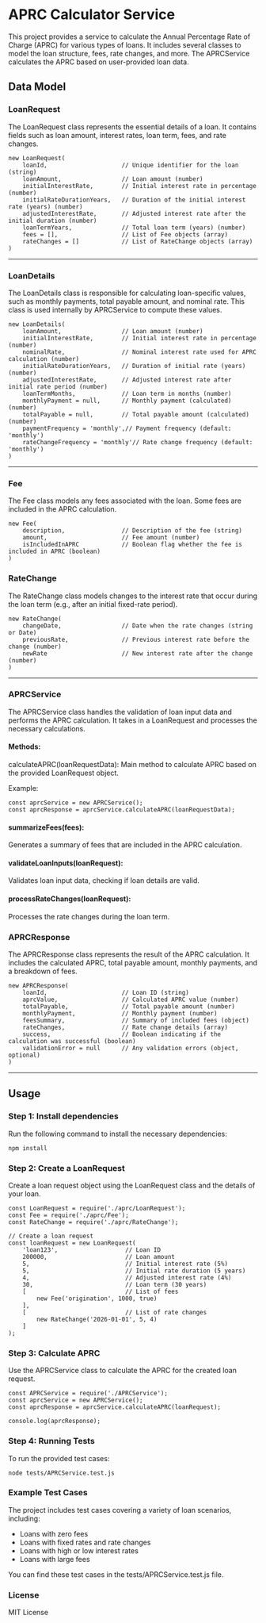 # APRC Calculator Service
This project provides a service to calculate the Annual Percentage Rate of Charge (APRC) for various types of loans. It includes several classes to model the loan structure, fees, rate changes, and more. The APRCService calculates the APRC based on user-provided loan data.

## Data Model

### LoanRequest

The LoanRequest class represents the essential details of a loan. It contains fields such as loan amount, interest rates, loan term, fees, and rate changes.

```
new LoanRequest(
    loanId,                     // Unique identifier for the loan (string)
    loanAmount,                 // Loan amount (number)
    initialInterestRate,        // Initial interest rate in percentage (number)
    initialRateDurationYears,   // Duration of the initial interest rate (years) (number)
    adjustedInterestRate,       // Adjusted interest rate after the initial duration (number)
    loanTermYears,              // Total loan term (years) (number)
    fees = [],                  // List of Fee objects (array)
    rateChanges = []            // List of RateChange objects (array)
)
```
---
### LoanDetails
The LoanDetails class is responsible for calculating loan-specific values, such as monthly payments, total payable amount, and nominal rate. This class is used internally by APRCService to compute these values.

```
new LoanDetails(
    loanAmount,                 // Loan amount (number)
    initialInterestRate,        // Initial interest rate in percentage (number)
    nominalRate,                // Nominal interest rate used for APRC calculation (number)
    initialRateDurationYears,   // Duration of initial rate (years) (number)
    adjustedInterestRate,       // Adjusted interest rate after initial rate period (number)
    loanTermMonths,             // Loan term in months (number)
    monthlyPayment = null,      // Monthly payment (calculated) (number)
    totalPayable = null,        // Total payable amount (calculated) (number)
    paymentFrequency = 'monthly',// Payment frequency (default: 'monthly')
    rateChangeFrequency = 'monthly'// Rate change frequency (default: 'monthly')
)
```
---

### Fee
The Fee class models any fees associated with the loan. Some fees are included in the APRC calculation.

```
new Fee(
    description,                // Description of the fee (string)
    amount,                     // Fee amount (number)
    isIncludedInAPRC            // Boolean flag whether the fee is included in APRC (boolean)
)
```

### RateChange
The RateChange class models changes to the interest rate that occur during the loan term (e.g., after an initial fixed-rate period).

```
new RateChange(
    changeDate,                 // Date when the rate changes (string or Date)
    previousRate,               // Previous interest rate before the change (number)
    newRate                     // New interest rate after the change (number)
)
```
---
### APRCService
The APRCService class handles the validation of loan input data and performs the APRC calculation. It takes in a LoanRequest and processes the necessary calculations.

#### Methods:
calculateAPRC(loanRequestData):
Main method to calculate APRC based on the provided LoanRequest object.

Example:
```
const aprcService = new APRCService();
const aprcResponse = aprcService.calculateAPRC(loanRequestData);
```

#### summarizeFees(fees):
Generates a summary of fees that are included in the APRC calculation.

#### validateLoanInputs(loanRequest):
Validates loan input data, checking if loan details are valid.

#### processRateChanges(loanRequest):
Processes the rate changes during the loan term.

### APRCResponse
The APRCResponse class represents the result of the APRC calculation. It includes the calculated APRC, total payable amount, monthly payments, and a breakdown of fees.

```
new APRCResponse(
    loanId,                     // Loan ID (string)
    aprcValue,                  // Calculated APRC value (number)
    totalPayable,               // Total payable amount (number)
    monthlyPayment,             // Monthly payment (number)
    feesSummary,                // Summary of included fees (object)
    rateChanges,                // Rate change details (array)
    success,                    // Boolean indicating if the calculation was successful (boolean)
    validationError = null      // Any validation errors (object, optional)
)
```

---
## Usage
### Step 1: Install dependencies
Run the following command to install the necessary dependencies:

`npm install`

### Step 2: Create a LoanRequest
Create a loan request object using the LoanRequest class and the details of your loan.

```
const LoanRequest = require('./aprc/LoanRequest');
const Fee = require('./aprc/Fee');
const RateChange = require('./aprc/RateChange');

// Create a loan request
const loanRequest = new LoanRequest(
    'loan123',                   // Loan ID
    200000,                      // Loan amount
    5,                           // Initial interest rate (5%)
    5,                           // Initial rate duration (5 years)
    4,                           // Adjusted interest rate (4%)
    30,                          // Loan term (30 years)
    [                            // List of fees
        new Fee('origination', 1000, true)
    ],
    [                            // List of rate changes
        new RateChange('2026-01-01', 5, 4)
    ]
);
```

### Step 3: Calculate APRC
Use the APRCService class to calculate the APRC for the created loan request.

```
const APRCService = require('./APRCService');
const aprcService = new APRCService();
const aprcResponse = aprcService.calculateAPRC(loanRequest);

console.log(aprcResponse);
```

### Step 4: Running Tests
To run the provided test cases:

`node tests/APRCService.test.js`
### Example Test Cases
The project includes test cases covering a variety of loan scenarios, including:

- Loans with zero fees
- Loans with fixed rates and rate changes
- Loans with high or low interest rates
- Loans with large fees

You can find these test cases in the tests/APRCService.test.js file.


### License
MIT License


